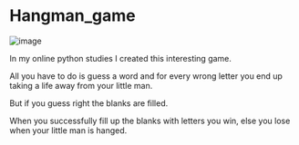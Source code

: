 # Hangman_game

![image](https://github.com/user-attachments/assets/4a1a9d7c-60fd-42f7-af2f-6421e19a94f1)

In my online python studies I created this interesting game. 

All you have to do is guess a word and for every wrong letter you end up taking a life away from your little man. 

But if you guess right the blanks are filled. 

When you successfully fill up the blanks with letters you win, else you lose when your little man is hanged. 
